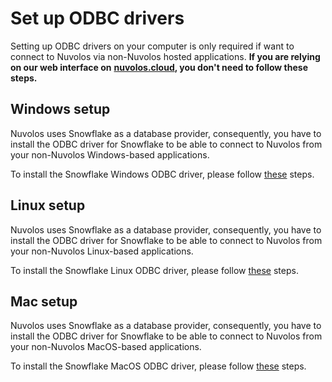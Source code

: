 # Set up ODBC drivers

Setting up ODBC drivers on your computer is only required if want to connect to Nuvolos via non-Nuvolos hosted applications. **If you are relying on our web interface on** [**nuvolos.cloud**](https://nuvolos.cloud)**, you don't need to follow these steps.**

## Windows setup

Nuvolos uses Snowflake as a database provider, consequently, you have to install the ODBC driver for Snowflake to be able to connect to Nuvolos from your non-Nuvolos Windows-based applications.

To install the Snowflake Windows ODBC driver, please follow [these](https://docs.snowflake.net/manuals/user-guide/odbc-windows.html) steps.

## Linux setup

Nuvolos uses Snowflake as a database provider, consequently, you have to install the ODBC driver for Snowflake to be able to connect to Nuvolos from your non-Nuvolos Linux-based applications.

To install the Snowflake Linux ODBC driver, please follow [these](https://docs.snowflake.net/manuals/user-guide/odbc-linux.html) steps.

## Mac setup

Nuvolos uses Snowflake as a database provider, consequently, you have to install the ODBC driver for Snowflake to be able to connect to Nuvolos from your non-Nuvolos MacOS-based applications.

To install the Snowflake MacOS ODBC driver, please follow [these](https://docs.snowflake.net/manuals/user-guide/odbc-mac.html) steps.

